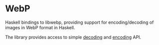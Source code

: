 # WebP

Haskell bindings to libwebp, providing support for encoding/decoding of images in WebP format in Haskell.

The library provides access to simple [decoding](https://developers.google.com/speed/webp/docs/api#simple_decoding_api) and [encoding](https://developers.google.com/speed/webp/docs/api#simple_encoding_api) API.
